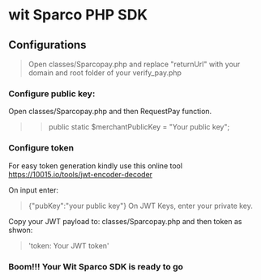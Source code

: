# wit Sparco PHP SDK
## Configurations
> Open classes/Sparcopay.php and replace "returnUrl" with your domain and root folder of your verify_pay.php
### Configure public key:
Open classes/Sparcopay.php and then RequestPay function.
>> public static $merchantPublicKey = "Your public key";
### Configure token
For easy token generation kindly use this online tool
https://10015.io/tools/jwt-encoder-decoder

On input enter:
>  {"pubKey":"your public key"}
On JWT Keys, enter your private key.

Copy your JWT payload to:
classes/Sparcopay.php and then token as shwon:
> 'token: Your JWT token'

### Boom!!! Your Wit Sparco SDK is ready to go

